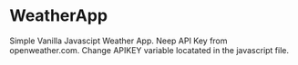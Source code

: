 # WeatherApp
Simple Vanilla Javascipt Weather App.
Neep API Key from openweather.com.
Change APIKEY variable locatated in the javascript file.
